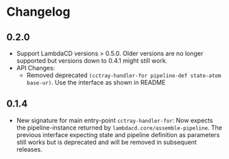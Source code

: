 # Changelog

## 0.2.0

* Support LambdaCD versions > 0.5.0. Older versions are no longer supported but versions down to 0.4.1 might still work.
* API Changes: 
  * Removed deprecated `(cctray-handler-for pipeline-def state-atom base-ur)`. Use the interface as shown in README

## 0.1.4

* New signature for main entry-point `cctray-handler-for`: Now expects the pipeline-instance returned by
  `lambdacd.core/assemble-pipeline`.
  The previous interface expecting state and pipeline definition as parameters still works but is deprecated
  and will be removed in subsequent releases. 